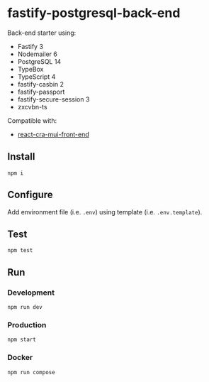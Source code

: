 # fastify-postgresql-back-end

Back-end starter using:

- Fastify 3
- Nodemailer 6
- PostgreSQL 14
- TypeBox
- TypeScript 4
- fastify-casbin 2
- fastify-passport
- fastify-secure-session 3
- zxcvbn-ts

Compatible with:
 
- [react-cra-mui-front-end](https://github.com/stetsolutions/react-cra-mui-front-end)

## Install

    npm i

## Configure

Add environment file (i.e. `.env`) using template (i.e. `.env.template`).

## Test

    npm test

## Run

### Development

    npm run dev

### Production

    npm start

### Docker

    npm run compose
